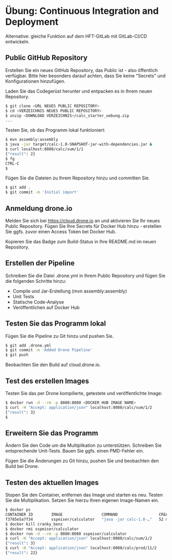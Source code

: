 # Übung: Continuous Integration and Deployment

Alternative: gleiche Funktion auf dem HFT-GitLab mit GitLab-CI/CD entwickeln.

## Public GitHub Repository

Erstellen Sie ein neues GitHub Repository, das Public ist - also öffentlich verfügbar. Bitte hier besonders darauf achten, dass Sie keine "Secrets" und Konfigurationen hinzufügen.

Laden Sie das Codegerüst herunter und entpacken es in Ihrem neuen Repository.

```bash
$ git clone <URL NEUES PUBLIC REPOSITORY>
$ cd <VERZEICHNIS NEUES PUBLIC REPOSITORY>
$ unzip <DOWNLOAD VERZEICHNIS>/calc_starter_uebung.zip
...
```

Testen Sie, ob das Programm lokal funktioniert:
```bash
$ mvn assembly:assembly
$ java -jar target/calc-1.0-SNAPSHOT-jar-with-dependencies.jar &
$ curl localhost:8080/calc/sum/1/1
{"result": 2}
$ fg
CTRL-C
$ 
```

Fügen Sie die Dateien zu Ihrem Repository hinzu und committen Sie.
```bash
$ git add .
$ git commit -m 'Initial import'
```

## Anmeldung drone.io

Melden Sie sich bei https://cloud.drone.io an und aktivieren Sie Ihr neues Public Repository.
Fügen Sie Ihre Secrets für Docker Hub hinzu - erstellen Sie ggfs. zuvor einen Access Token bei Docker Hub.

Kopieren Sie das Badge zum Build-Status in Ihre README.md im neuen Repository.

## Erstellen der Pipeline

Schreiben Sie die Datei .drone.yml in Ihrem Public Repository und fügen Sie die folgenden Schritte hinzu:
- Compile und Jar-Erstellung (mvn assembly:assembly)
- Unit Tests
- Statische Code-Analyse
- Veröffentlichen auf Docker Hub

## Testen Sie das Programm lokal

Fügen Sie die Pipeline zu Git hinzu und pushen Sie.
```bash
$ git add .drone.yml
$ git commit -m 'Added Drone Pipeline'
$ git push
```

Beobachten Sie den Build auf cloud.drone.io. 

## Test des erstellen Images

Testen Sie das per Drone kompilierte, getestete und veröffentlichte Image:
```bash
$ docker run -d --rm -p 8080:8080 <DOCKER HUB IMAGE NAME>
$ curl -H "Accept: application/json" localhost:8080/calc/sum/1/2
{"result": 3}
$ 
```

## Erweitern Sie das Programm

Ändern Sie den Code um die Multiplikation zu unterstützen. Schreiben Sie entsprechende Unit-Tests. Bauen Sie ggfs. einen PMD-Fehler ein.

Fügen Sie die Änderungen zu Git hinzu, pushen Sie und beobachten den Build bei Drone.

## Testen des aktuellen Images

Stopen Sie den Container, entfernen das Image und starten es neu. Testen Sie die Multiplikation. Setzen Sie hierzu Ihren eigenen Image-Namen ein.
```bash
$ docker ps
CONTAINER ID        IMAGE                 COMMAND                  CREATED             STATUS              PORTS                    NAMES
f3785e5a7f34        sspeiser/calculator   "java -jar calc-1.0-…"   52 minutes ago      Up 52 minutes       0.0.0.0:8080->8080/tcp   cranky_benz
$ docker kill cranky_benz
$ docker rmi sspeiser/calculator
$ docker run -d --rm -p 8080:8080 sspeiser/calculator
$ curl -H "Accept: application/json" localhost:8080/calc/sum/1/2
{"result": 3}
$ curl -H "Accept: application/json" localhost:8080/calc/prod/11/2
{"result": 22}
```
